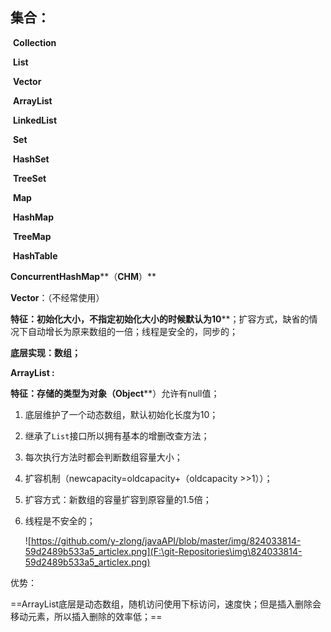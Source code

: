 ## 集合：

​         **Collection**

​                            **List**

​                                     **Vector**

​                                     **ArrayList**

​                                     **LinkedList**

​                            **Set**

​                                     **HashSet**

​                                     **TreeSet**

​         **Map**

​                   **HashMap**

​                   **TreeMap**

​                   **HashTable**

​                   **ConcurrentHashMap****（****CHM****）**

 

**Vector**：（不经常使用）

**特征：初始化大小，不指定初始化大小的时候默认为10****；扩容方式，缺省的情况下自动增长为原来数组的一倍；线程是安全的，同步的；

**底层实现：数组；**

 

**ArrayList :**

​         **特征：存储的类型为对象（Object****）允许有null值；

1. 底层维护了一个动态数组，默认初始化长度为10；

2. 继承了`List`接口所以拥有基本的增删改查方法；

3. 每次执行方法时都会判断数组容量大小；

4. 扩容机制（newcapacity=oldcapacity+（oldcapacity >>1））；

5. 扩容方式：新数组的容量扩容到原容量的1.5倍；

6. 线程是不安全的；

   ![https://github.com/y-zlong/javaAPI/blob/master/img/824033814-59d2489b533a5_articlex.png](F:\git-Repositories\img\824033814-59d2489b533a5_articlex.png)

优势：

​		==ArrayList底层是动态数组，随机访问使用下标访问，速度快；但是插入删除会移动元素，所以插入删除的效率低；==

  